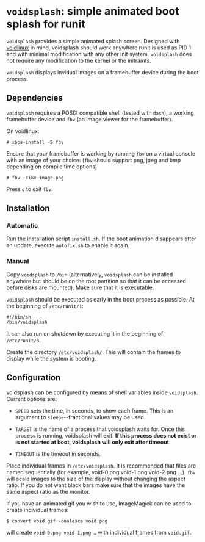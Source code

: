 # `voidsplash`: simple animated boot splash for runit

`voidsplash` provides a simple animated splash screen. Designed with
[voidlinux](http://voidlinux.eu/) in mind, voidsplash should work anywhere runit
is used as PID 1 and with minimal modification with any other init system.
`voidsplash` does not require any modification to the kernel or the initramfs.

`voidsplash` displays invidual images on a framebuffer device during the boot
process.

## Dependencies

`voidsplash` requires a POSIX compatible shell (tested with `dash`), a working
framebuffer device and `fbv` (an image viewer for the framebuffer). 

On voidlinux:

    # xbps-install -S fbv

Ensure that your framebuffer is working by running `fbv` on a virtual console
with an image of your choice: (`fbv` should support png, jpeg and bmp depending
on compile time options)

    # fbv -cike image.png

Press `q` to exit `fbv`.

## Installation

### Automatic

Run the installation script `install.sh`. If the boot animation disappears after
an update, execute `autofix.sh` to enable it again.

### Manual

Copy `voidsplash` to `/bin` (alternatively, `voidsplash` can be installed
anywhere but should be on the root partition so that it can be accessed before
disks are mounted). Make sure that it is executable.

`voidsplash` should be executed as early in the boot process as possible. At the
beginning of `/etc/runit/1`:

    #!/bin/sh
    /bin/voidsplash

It can also run on shutdown by executing it in the beginning of `/etc/runit/3`.

Create the directory `/etc/voidsplash/`. This will contain the frames to display
while the system is booting.

## Configuration

voidsplash can be configured by means of shell variables inside
`voidsplash`. Current options are:

- `SPEED` sets the time, in seconds, to show each frame. This is an argument to
  `sleep`---fractional values may be used

- `TARGET` is the name of a process that voidsplash waits for. Once this
  process is running, voidsplash will exit. **If this process does not exist or
  is not started at boot, voidsplash will only exit after timeout**.

- `TIMEOUT` is the timeout in seconds.

Place individual frames in `/etc/voidsplash`. It is recommended that files are
named sequentially (for example, void-0.png void-1.png void-2.png …). `fbv` will
scale images to the size of the display without changing the aspect ratio. If
you do not want black bars make sure that the images have the same aspect ratio
as the monitor.

If you have an animated gif you wish to use, ImageMagick can be used to create
individual frames:

    $ convert void.gif -coalesce void.png

will create `void-0.png void-1.png …` with individual frames from `void.gif`.
